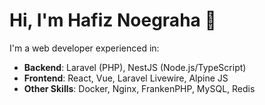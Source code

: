 # Hi, I'm Hafiz Noegraha 👋

I'm a web developer experienced in:

- **Backend**: Laravel (PHP), NestJS (Node.js/TypeScript)
- **Frontend**: React, Vue, Laravel Livewire, Alpine JS
- **Other Skills**: Docker, Nginx, FrankenPHP, MySQL, Redis
